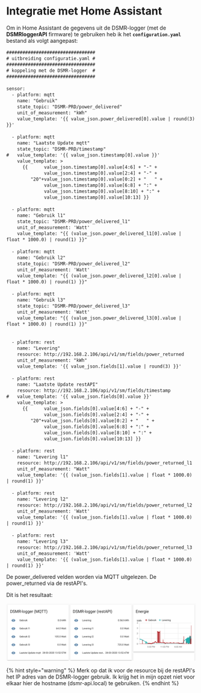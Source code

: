 # Integratie met Home Assistant

Om in Home Assistant de gegevens uit de DSMR-logger \(met de **DSMRloggerAPI** firmware\) te gebruiken heb ik het **`configuration.yaml`** bestand als volgt aangepast:

```text
#################################
# uitbreiding configuratie.yaml #
#################################
# koppeling met de DSMR-logger  #
#################################

sensor:
  - platform: mqtt
    name: "Gebruik"
    state_topic: "DSMR-PRD/power_delivered" 
    unit_of_measurement: "kWh"
    value_template: '{{ value_json.power_delivered[0].value | round(3) }}'

  - platform: mqtt
    name: "Laatste Update mqtt"
    state_topic: "DSMR-PRD/timestamp" 
#   value_template: '{{ value_json.timestamp[0].value }}'
    value_template: >
      {{      value_json.timestamp[0].value[4:6] + "-" + 
              value_json.timestamp[0].value[2:4] + "-" + 
         "20"+value_json.timestamp[0].value[0:2] + "   " + 
              value_json.timestamp[0].value[6:8] + ":" + 
              value_json.timestamp[0].value[8:10] + ":" + 
              value_json.timestamp[0].value[10:13] }}

  - platform: mqtt
    name: "Gebruik l1"
    state_topic: "DSMR-PRD/power_delivered_l1"
    unit_of_measurement: 'Watt'
    value_template: "{{ (value_json.power_delivered_l1[0].value | float * 1000.0) | round(1) }}"

  - platform: mqtt
    name: "Gebruik l2"
    state_topic: "DSMR-PRD/power_delivered_l2"
    unit_of_measurement: 'Watt'
    value_template: "{{ (value_json.power_delivered_l2[0].value | float * 1000.0) | round(1) }}"

  - platform: mqtt
    name: "Gebruik l3"
    state_topic: "DSMR-PRD/power_delivered_l3"
    unit_of_measurement: 'Watt'
    value_template: "{{ (value_json.power_delivered_l3[0].value | float * 1000.0) | round(1) }}"


  - platform: rest
    name: "Levering"
    resource: http://192.168.2.106/api/v1/sm/fields/power_returned
    unit_of_measurement: "kWh"
    value_template: '{{ value_json.fields[1].value | round(3) }}'

  - platform: rest
    name: "Laatste Update restAPI"
    resource: http://192.168.2.106/api/v1/sm/fields/timestamp
#   value_template: '{{ value_json.fields[0].value }}'
    value_template: >
      {{      value_json.fields[0].value[4:6] + "-" + 
              value_json.fields[0].value[2:4] + "-" + 
         "20"+value_json.fields[0].value[0:2] + "   " + 
              value_json.fields[0].value[6:8] + ":" + 
              value_json.fields[0].value[8:10] + ":" + 
              value_json.fields[0].value[10:13] }}

  - platform: rest
    name: "Levering l1"
    resource: http://192.168.2.106/api/v1/sm/fields/power_returned_l1
    unit_of_measurement: "Watt"
    value_template: '{{ (value_json.fields[1].value | float * 1000.0) | round(1) }}'

  - platform: rest
    name: "Levering l2"
    resource: http://192.168.2.106/api/v1/sm/fields/power_returned_l2
    unit_of_measurement: 'Watt'
    value_template: '{{ (value_json.fields[1].value | float * 1000.0) | round(1) }}'

  - platform: rest
    name: "Levering l3"
    resource: http://192.168.2.106/api/v1/sm/fields/power_returned_l3
    unit_of_measurement: 'Watt'
    value_template: '{{ (value_json.fields[1].value | float * 1000.0) | round(1) }}'

```

De power\_delivered velden worden via MQTT uitgelezen. De power\_returned via de restAPI's.

Dit is het resultaat:

![](.gitbook/assets/ha_integratie.png)

{% hint style="warning" %}
Merk op dat ik voor de resource bij de restAPI's het IP adres van de DSMR-logger gebruik. Ik krijg het in mijn opzet niet voor elkaar hier de hostname \(dsmr-api.local\) te gebruiken.
{% endhint %}


